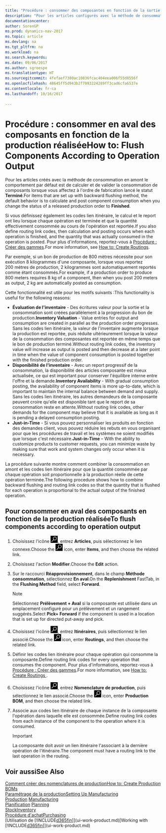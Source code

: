 ```yaml
---
title: "Procédure : consommer des composantes en fonction de la sortie réalisée"
description: "Pour les articles configurés avec la méthode de consommation en amont, le comportement par défaut est de calculer et de reporter la consommation de composantes lorsque vous affectez au bon de production libéré l'état **Terminé**. Pour plus d'informations, voir Méthode consommation."
documentationcenter: 
author: SorenGP
ms.prod: dynamics-nav-2017
ms.topic: article
ms.devlang: na
ms.tgt_pltfrm: na
ms.workload: na
ms.search.keywords: 
ms.date: 09/06/2017
ms.author: sgroespe
ms.translationtype: HT
ms.sourcegitcommit: 4fefaef7380ac10836fcac404eea006f55d8556f
ms.openlocfilehash: 48645ff5d943b2f7093224289ff3cad6cfa6537e
ms.contentlocale: fr-ca
ms.lasthandoff: 10/16/2017

---
```

# <a name="how-to-flush-components-according-to-operation-output"></a><span data-ttu-id="edad1-104">Procédure : consommer en aval des composants en fonction de la production réalisée</span><span class="sxs-lookup"><span data-stu-id="edad1-104">How to: Flush Components According to Operation Output</span></span>
<span data-ttu-id="edad1-105">Pour les articles créés avec la méthode de consommation en amont le comportement par défaut est de calculer et de valider la consommation de composants lorsque vous affectez à l'ordre de fabrication lancé le statut **Terminé**.</span><span class="sxs-lookup"><span data-stu-id="edad1-105">For items that are set up with backward flushing method, the default behavior is to calculate and post component consumption when you change the status of a released production order to **Finished**.</span></span>  

<span data-ttu-id="edad1-106">Si vous définissez également les codes lien itinéraire, le calcul et le report ont lieu lorsque chaque opération est terminée et que la quantité effectivement consommée au cours de l'opération est reportée.</span><span class="sxs-lookup"><span data-stu-id="edad1-106">If you also define routing link codes, then calculation and posting occurs when each operation is finished, and the quantity that was actually consumed in the operation is posted.</span></span> <span data-ttu-id="edad1-107">Pour plus d'informations, reportez\-vous à [Procédure : Créer des gammes](production-how-to-create-routings.md).</span><span class="sxs-lookup"><span data-stu-id="edad1-107">For more information, see [How to: Create Routings](production-how-to-create-routings.md).</span></span>  

<span data-ttu-id="edad1-108">Par exemple, si un bon de production de 800 mètres nécessite pour son exécution 8 kilogrammes d'une composante, lorsque vous reportez 200 mètres de production, 2 kilogrammes sont automatiquement reportés comme étant consommés.</span><span class="sxs-lookup"><span data-stu-id="edad1-108">For example, if a production order to produce 800 meters requires 8 kg of a component, then when you post 200 meters as output, 2 kg are automatically posted as consumption.</span></span>  

<span data-ttu-id="edad1-109">Cette fonctionnalité est utile pour les motifs suivants :</span><span class="sxs-lookup"><span data-stu-id="edad1-109">This functionality is useful for the following reasons:</span></span>  

-   <span data-ttu-id="edad1-110">**Évaluation de l'inventaire** - Des écritures valeur pour la sortie et la consommation sont créées parallèlement à la progression du bon de production.</span><span class="sxs-lookup"><span data-stu-id="edad1-110">**Inventory Valuation** - Value entries for output and consumption are created in parallel as the production order progresses.</span></span> <span data-ttu-id="edad1-111">Sans les codes lien itinéraire, la valeur de l'inventaire augmente lorsque la production est reportée, puis réduite ultérieurement lorsque la valeur de la consommation des composantes est reportée en même temps que le bon de production terminé.</span><span class="sxs-lookup"><span data-stu-id="edad1-111">Without routing link codes, the inventory value will increase as output is posted and then decrease at a later point in time when the value of component consumption is posted together with the finished production order.</span></span>  
-   <span data-ttu-id="edad1-112">**Disponibilité de l'inventaire** - Avec un report progressif de la consommation, la disponibilité des articles composante est mieux actualisée, ce qui est important pour conserver l'équilibre interne entre l'offre et la demande.</span><span class="sxs-lookup"><span data-stu-id="edad1-112">**Inventory Availability** - With gradual consumption posting, the availability of component items is more up-to-date, which is important to maintain the internal balance between demand and supply.</span></span> <span data-ttu-id="edad1-113">Sans les codes lien itinéraire, les autres demandeurs de la composante peuvent croire qu'elle est disponible tant que le report de sa consommation reste en attente.</span><span class="sxs-lookup"><span data-stu-id="edad1-113">Without routing link codes, other demands for the component may believe that it is available as long as it is pending a delayed consumption posting.</span></span>  
-   <span data-ttu-id="edad1-114">**Just-in-Time** - Si vous pouvez personnaliser les produits en fonction des demandes client, vous pouvez réduire les rebuts en vous organisant pour que les procédures de travail et les systèmes ne soient modifiés que lorsque c'est nécessaire.</span><span class="sxs-lookup"><span data-stu-id="edad1-114">**Just-in-Time** – With the ability to customize products to customer requests, you can minimize waste by making sure that work and system changes only occur when it is necessary.</span></span>  

<span data-ttu-id="edad1-115">La procédure suivante montre comment combiner la consommation en amont et les codes lien itinéraire pour que la quantité consommée par chaque opération soit proportionnelle à la production réelle de cette opération terminée.</span><span class="sxs-lookup"><span data-stu-id="edad1-115">The following procedure shows how to combine backward flushing and routing link codes so that the quantity that is flushed for each operation is proportional to the actual output of the finished operation.</span></span>  

## <a name="to-flush-components-according-to-operation-output"></a><span data-ttu-id="edad1-116">Pour consommer en aval des composants en fonction de la production réalisée</span><span class="sxs-lookup"><span data-stu-id="edad1-116">To flush components according to operation output</span></span>  
1.  <span data-ttu-id="edad1-117">Choisissez l'icône ![Page ou état pour la recherche](media/ui-search/search_small.png "icône Page ou état pour la recherche"), entrez **Articles**, puis sélectionnez le lien connexe.</span><span class="sxs-lookup"><span data-stu-id="edad1-117">Choose the ![Search for Page or Report](media/ui-search/search_small.png "Search for Page or Report icon") icon, enter **Items**, and then choose the related link.</span></span>  
2.  <span data-ttu-id="edad1-118">Choisissez l'action **Modifier**.</span><span class="sxs-lookup"><span data-stu-id="edad1-118">Choose the **Edit** action.</span></span>  
3.  <span data-ttu-id="edad1-119">Sur le raccourci **Réapprovisionnement**, dans le champ **Méthode consommation**, sélectionnez **En aval**.</span><span class="sxs-lookup"><span data-stu-id="edad1-119">On the **Replenishment** FastTab, in the **Flushing Method** field, select **Forward**.</span></span>  

    > [!NOTE]  
    >  <span data-ttu-id="edad1-120">Sélectionnez **Prélèvement + Aval** si la composante est utilisée dans un emplacement configuré pour un prélèvement et un rangement suggérés.</span><span class="sxs-lookup"><span data-stu-id="edad1-120">Select **Pick+ Forward** if the component is used in a location that is set up for directed put-away and pick.</span></span>  

4.  <span data-ttu-id="edad1-121">Choisissez l'icône ![Page ou rapport pour la recherche](media/ui-search/search_small.png "icône Page ou rapport pour la recherche"), entrez **Itinéraires**, puis sélectionnez le lien associé.</span><span class="sxs-lookup"><span data-stu-id="edad1-121">Choose the ![Search for Page or Report](media/ui-search/search_small.png "Search for Page or Report icon") icon, enter **Routings**, and then choose the related link.</span></span>  
5.  <span data-ttu-id="edad1-122">Définir les codes lien itinéraire pour chaque opération qui consomme la composante.</span><span class="sxs-lookup"><span data-stu-id="edad1-122">Define routing link codes for every operation that consumes the component.</span></span> <span data-ttu-id="edad1-123">Pour plus d'informations, reportez\-vous à [Procédure : Créer des gammes](production-how-to-create-routings.md).</span><span class="sxs-lookup"><span data-stu-id="edad1-123">For more information, see [How to: Create Routings ](production-how-to-create-routings.md).</span></span>  
6.  <span data-ttu-id="edad1-124">Choisissez l'icône ![Page ou rapport pour la recherche](media/ui-search/search_small.png "icône Page ou rapport pour la recherche"), entrez **Nomenclature de production**, puis sélectionnez le lien associé.</span><span class="sxs-lookup"><span data-stu-id="edad1-124">Choose the ![Search for Page or Report](media/ui-search/search_small.png "Search for Page or Report icon") icon, enter **Production BOM**, and then choose the related link.</span></span>  
7.  <span data-ttu-id="edad1-125">Associe aux codes lien itinéraire de chaque instance de la composante l'opération dans laquelle elle est consommée.</span><span class="sxs-lookup"><span data-stu-id="edad1-125">Define routing link codes from each instance of the component to the operation where it is consumed.</span></span>

    > [!IMPORTANT]  
    >  <span data-ttu-id="edad1-126">La composante doit avoir un lien itinéraire l'associant à la dernière opération de l'itinéraire.</span><span class="sxs-lookup"><span data-stu-id="edad1-126">The component must have a routing link to the last operation in the routing.</span></span>  

## <a name="see-also"></a><span data-ttu-id="edad1-127">Voir aussi</span><span class="sxs-lookup"><span data-stu-id="edad1-127">See Also</span></span>  
[<span data-ttu-id="edad1-128">Comment créer des nomenclatures de production</span><span class="sxs-lookup"><span data-stu-id="edad1-128">How to: Create Production BOMs</span></span>](production-how-to-create-production-boms.md)  
[<span data-ttu-id="edad1-129">Paramétrage de la production</span><span class="sxs-lookup"><span data-stu-id="edad1-129">Setting Up Manufacturing</span></span>](production-configure-production-processes.md)  
<span data-ttu-id="edad1-130">[Production](production-manage-manufacturing.md)  </span><span class="sxs-lookup"><span data-stu-id="edad1-130">[Manufacturing](production-manage-manufacturing.md)  </span></span>  
<span data-ttu-id="edad1-131">[Planification](production-planning.md) </span><span class="sxs-lookup"><span data-stu-id="edad1-131">[Planning](production-planning.md) </span></span>  
[<span data-ttu-id="edad1-132">Stock</span><span class="sxs-lookup"><span data-stu-id="edad1-132">Inventory</span></span>](inventory-manage-inventory.md)  
[<span data-ttu-id="edad1-133">Procédure d'achat</span><span class="sxs-lookup"><span data-stu-id="edad1-133">Purchasing</span></span>](purchasing-manage-purchasing.md)  
<span data-ttu-id="edad1-134">[Utilisation de [!INCLUDE[d365fin](includes/d365fin_md.md)]](ui-work-product.md)</span><span class="sxs-lookup"><span data-stu-id="edad1-134">[Working with [!INCLUDE[d365fin](includes/d365fin_md.md)]](ui-work-product.md)</span></span>

